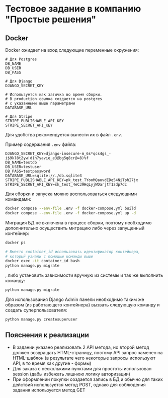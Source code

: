 # Тестовое задание в компанию "Простые решения"

## Docker
Docker ожидает на вход следующие переменные окружения:
```
# Для Postgres
DB_NAME
DB_USER
DB_PASS

# Для Django
DJANGO_SECRET_KEY

# Используется как затычка во время сборки.
# В production ссылка создается на postgres
# с указанными выше параметрами
DATABASE_URL

# Для Stripe
STRIPE_PUBLISHABLE_API_KEY
STRIPE_SECRET_API_KEY
```

Для удобства рекомендуется вынести их в файл `.env`.

Пример содержания `.env` файла:
```
DJANGO_SECRET_KEY=django-insecure-m_6s*qcs4gs_-i$9kl8t2yw!d1h7yavie_e3@bg5q8cr@=8)%f
DB_NAME=testdb
DB_USER=testuser
DB_PASS=testpassword
DATABASE_URL=sqlite://./db.sqlite3
STRIPE_PUBLISHABLE_API_KEY=pk_test_TYooMQauvdEDq54NiTphI7jx
STRIPE_SECRET_API_KEY=sk_test_4eC39HqLyjWDarjtT1zdp7dc
```

Для сборки и запуска можно воспользоваться следующими командами:
```bash
docker compose --env-file .env -f docker-compose.yml build
docker compose --env-file .env -f docker-compose.yml up -d
```

Миграция БД не включена в процесс сборки, поэтому необходимо дополнительно осуществить миграцию либо через запущенный контейнер:
```bash
docker ps

# Вместо container_id использовать идентификатор контейнера,
# который узнали с помощью команды выше
docker exec -it container_id bash
python manage.py migrate
```

, либо установить зависимости вручную из системы и так же выполнить команду:
```bash
python manage.py migrate
```

Для использования Django Admin панели необходимо таким же образом (из работающего контейнера) вызвать следующую команду и создать суперпользователя:
```bash
python manage.py createsuperuser
```

## Пояснения к реализации
- В задании указано реализовать 2 API метода, но второй метод должен возвращать HTML-страницу, поэтому API запрос заменен на HTML-шаблон (в результате чего некоторые запросы используют API, в то время как другие - формы)
- Для заказа с несколькими пунктами для простоты использован session (дабы избежать лишнюю логику авторизации)
- При оформлении покупки создается запись в БД и обычно для таких действий используется метод POST, однако для соблюдения задания используется метод GET
